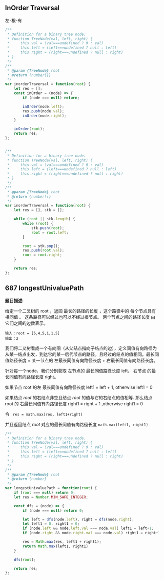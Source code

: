## InOrder Traversal

左-根-有

```js
/**
 * Definition for a binary tree node.
 * function TreeNode(val, left, right) {
 *     this.val = (val===undefined ? 0 : val)
 *     this.left = (left===undefined ? null : left)
 *     this.right = (right===undefined ? null : right)
 * }
 */
/**
 * @param {TreeNode} root
 * @return {number[]}
 */
var inorderTraversal = function(root) {
    let res = [];
    const inOrder = (node) => {
        if (node === null) return;

        inOrder(node.left);
        res.push(node.val);
        inOrder(node.right);
    }

    inOrder(root);
    return res;
};


/**
 * Definition for a binary tree node.
 * function TreeNode(val, left, right) {
 *     this.val = (val===undefined ? 0 : val)
 *     this.left = (left===undefined ? null : left)
 *     this.right = (right===undefined ? null : right)
 * }
 */
/**
 * @param {TreeNode} root
 * @return {number[]}
 */
var inorderTraversal = function(root) {
    let res = [], stk = [];

    while (root || stk.length) {
        while (root) {
            stk.push(root);
            root = root.left;
        }

        root = stk.pop();
        res.push(root.val);
        root = root.right;
    }

    return res;
};
```





## 687 longestUnivaluePath

**题目描述**:

给定一个二叉树的 root ，返回 最长的路径的长度 ，这个路径中的 每个节点具有相同值 。 这条路径可以经过也可以不经过根节点。 两个节点之间的路径长度 由它们之间的边数表示。

```
输入：root = [5,4,5,1,1,5]
输出：2
```

我们将二叉树看成一个有向图（从父结点指向子结点的边），定义同值有向路径为从某一结点出发，到达它的某一后代节点的路径，且经过的结点的值相同。最长同值路径长度 	= 	某一节点的	左最长同值有向路径长度 + 右最长同值有向路径长度。



针对每一个node，我们分别获取 左节点的 最长同值路径长度 left， 右节点 的最长同值有向路径长度 right。

如果节点 root 的左 最长同值有向路径长度 left1 = left + 1, otherwise left1 = 0

如果结点 *root* 的右结点非空且结点 *root* 的值与它的右结点的值相等. 那么结点 root 的 右最长同值有向路径长度 right1 = right + 1 ,otherwise right1 = 0

令 ` res = math.max(res, left1+right)`

并且返回结点 *root* 对应的最长同值有向路径长度 `math.max(left1, right1)`

```js
/**
 * Definition for a binary tree node.
 * function TreeNode(val, left, right) {
 *     this.val = (val===undefined ? 0 : val)
 *     this.left = (left===undefined ? null : left)
 *     this.right = (right===undefined ? null : right)
 * }
 */
/**
 * @param {TreeNode} root
 * @return {number}
 */
var longestUnivaluePath = function(root) {
    if (root === null) return 0;
    let res = Number.MIN_SAFE_INTEGER;

    const dfs = (node) => {
        if (node === null) return 0;

        let left = dfs(node.left), right = dfs(node.right);
        let left1 = 0, right1 = 0;
        if (node.left && node.left.val === node.val) left1 = left+1;
        if (node.right && node.right.val === node.val) right1 = right+1;

        res = Math.max(res, left1 + right1);
        return Math.max(left1, right1)
    }

    dfs(root);

    return res;
};
```















